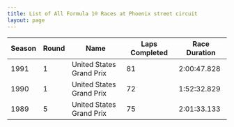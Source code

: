 ```yaml
---
title: List of All Formula 1® Races at Phoenix street circuit
layout: page
---
```



| Season | Round | Name | Laps Completed | Race Duration |
|--|--|--|--|--|
| 1991 | 1 | United States Grand Prix | 81 | 2:00:47.828 |
| 1990 | 1 | United States Grand Prix | 72 | 1:52:32.829 |
| 1989 | 5 | United States Grand Prix | 75 | 2:01:33.133 |


